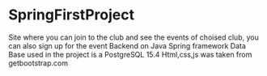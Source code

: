 # SpringFirstProject
Site where you can join to the club and see the events of choised club, you can also sign up for the event
Backend on Java Spring framework
Data Base used in the project is a PostgreSQL 15.4
Html,css,js was taken from getbootstrap.com
